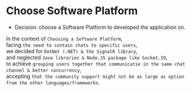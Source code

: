 # Choose Software Platform

* Decision: choose a Software Platform to developed the application on.

In the context of `Choosing a Software Platform`, <br>
facing `the need to contain chats to specific users`, <br>
we decided for `DotNet (.NET) & the SignalR library`, <br>
and neglected `Java libraries & Node.JS package like Socket.IO`, <br>
to achieve `grouping users together that communicatie in the same chat channel & better concurrency`, <br>
accepting `that the community support might not be as large as option from the other languages/frameworks`.
